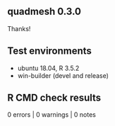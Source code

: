 ## quadmesh 0.3.0

Thanks!

## Test environments

* ubuntu 18.04, R 3.5.2
* win-builder (devel and release)

## R CMD check results

0 errors | 0 warnings | 0 notes
